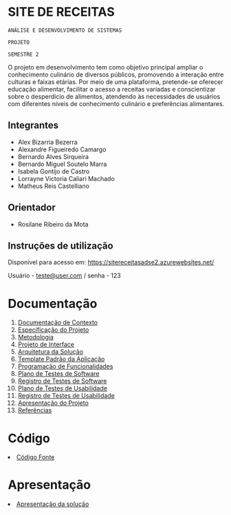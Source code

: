 # SITE DE RECEITAS

`ANÁLISE E DESENVOLVIMENTO DE SISTEMAS`

`PROJETO`

`SEMESTRE 2`

O projeto em desenvolvimento tem como objetivo principal ampliar o conhecimento culinário de diversos públicos, promovendo a interação entre culturas e faixas etárias. Por meio de uma plataforma, pretende-se oferecer educação alimentar, facilitar o acesso a receitas variadas e conscientizar sobre o desperdício de alimentos, atendendo às necessidades de usuários com diferentes níveis de conhecimento culinário e preferências alimentares.

## Integrantes

* Alex Bizarria Bezerra
* Alexandre Figueiredo Camargo
* Bernardo Alves Sirqueira
* Bernardo Miguel Soutelo Marra
* Isabela Gontijo de Castro
* Lorrayne Victoria Caliari Machado
* Matheus Reis Castelliano

## Orientador

* Rosilane Ribeiro da Mota

## Instruções de utilização

Disponível para acesso em: https://sitereceitasadse2.azurewebsites.net/

Usuário - teste@user.com / senha - 123

# Documentação

<ol>
<li><a href="docs/01-Documentação de Contexto.md"> Documentação de Contexto</a></li>
<li><a href="docs/02-Especificação do Projeto.md"> Especificação do Projeto</a></li>
<li><a href="docs/03-Metodologia.md"> Metodologia</a></li>
<li><a href="docs/04-Projeto de Interface.md"> Projeto de Interface</a></li>
<li><a href="docs/05-Arquitetura da Solução.md"> Arquitetura da Solução</a></li>
<li><a href="docs/06-Template Padrão da Aplicação.md"> Template Padrão da Aplicação</a></li>
<li><a href="docs/07-Programação de Funcionalidades.md"> Programação de Funcionalidades</a></li>
<li><a href="docs/08-Plano de Testes de Software.md"> Plano de Testes de Software</a></li>
<li><a href="docs/09-Registro de Testes de Software.md"> Registro de Testes de Software</a></li>
<li><a href="docs/10-Plano de Testes de Usabilidade.md"> Plano de Testes de Usabilidade</a></li>
<li><a href="docs/11-Registro de Testes de Usabilidade.md"> Registro de Testes de Usabilidade</a></li>
<li><a href="docs/12-Apresentação do Projeto.md"> Apresentação do Projeto</a></li>
<li><a href="docs/13-Referências.md"> Referências</a></li>
</ol>

# Código

<li><a href="src/"> Código Fonte</a></li>

# Apresentação

<li><a href="presentation/README.md"> Apresentação da solução</a></li>
